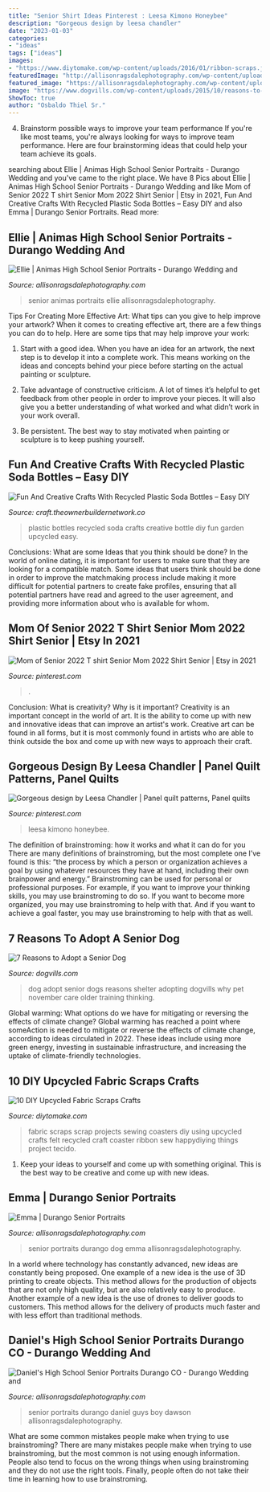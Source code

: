 ```yaml
---
title: "Senior Shirt Ideas Pinterest : Leesa Kimono Honeybee"
description: "Gorgeous design by leesa chandler"
date: "2023-01-03"
categories:
- "ideas"
tags: ["ideas"]
images:
- "https://www.diytomake.com/wp-content/uploads/2016/01/ribbon-scraps.jpg"
featuredImage: "http://allisonragsdalephotography.com/wp-content/uploads/2013/07/allisonragsdalephotography-9948.jpg"
featured_image: "https://allisonragsdalephotography.com/wp-content/uploads/2014/12/DSC5309.jpg"
image: "https://www.dogvills.com/wp-content/uploads/2015/10/reasons-to-adopt-senior-dog.jpg"
ShowToc: true
author: "Osbaldo Thiel Sr."
---
```



4. Brainstorm possible ways to improve your team performance
If you're like most teams, you're always looking for ways to improve team performance. Here are four brainstorming ideas that could help your team achieve its goals.

	

		
searching about Ellie | Animas High School Senior Portraits - Durango Wedding and you've came to the right place. We have 8 Pics about Ellie | Animas High School Senior Portraits - Durango Wedding and like Mom of Senior 2022 T shirt Senior Mom 2022 Shirt Senior | Etsy in 2021, Fun And Creative Crafts With Recycled Plastic Soda Bottles – Easy DIY and also Emma | Durango Senior Portraits. Read more:
		
    
## Ellie | Animas High School Senior Portraits - Durango Wedding And

<img loading=lazy src="https://allisonragsdalephotography.com/wp-content/uploads/2013/07/allisonragsdalephotography-5679-681x1024.jpg" onerror="this.onerror=null;this.src='https://tse1.mm.bing.net/th?id=OIP.gC0xv2KVrPmpYXAB8HWisAHaLI&amp;pid=15.1';" alt="Ellie | Animas High School Senior Portraits - Durango Wedding and">

_Source: allisonragsdalephotography.com_

>senior animas portraits ellie allisonragsdalephotography. 

	

Tips For Creating More Effective Art: What tips can you give to help improve your artwork?
When it comes to creating effective art, there are a few things you can do to help. Here are some tips that may help improve your work: 
1. Start with a good idea. When you have an idea for an artwork, the next step is to develop it into a complete work. This means working on the ideas and concepts behind your piece before starting on the actual painting or sculpture. 

2. Take advantage of constructive criticism. A lot of times it’s helpful to get feedback from other people in order to improve your pieces. It will also give you a better understanding of what worked and what didn’t work in your work overall. 

3. Be persistent. The best way to stay motivated when painting or sculpture is to keep pushing yourself.

    
## Fun And Creative Crafts With Recycled Plastic Soda Bottles – Easy DIY

<img loading=lazy src="https://craft.theownerbuildernetwork.co/files/2015/04/Plastic-Bottle-Ideas015.jpg" onerror="this.onerror=null;this.src='https://tse1.mm.bing.net/th?id=OIP.-fuyc2TfrrDA_Q5MKk9GggHaE7&amp;pid=15.1';" alt="Fun And Creative Crafts With Recycled Plastic Soda Bottles – Easy DIY">

_Source: craft.theownerbuildernetwork.co_

>plastic bottles recycled soda crafts creative bottle diy fun garden upcycled easy. 

	

Conclusions: What are some Ideas that you think should be done?
In the world of online dating, it is important for users to make sure that they are looking for a compatible match. Some ideas that users think should be done in order to improve the matchmaking process include making it more difficult for potential partners to create fake profiles, ensuring that all potential partners have read and agreed to the user agreement, and providing more information about who is available for whom.

    
## Mom Of Senior 2022 T Shirt Senior Mom 2022 Shirt Senior | Etsy In 2021

<img loading=lazy src="https://i.pinimg.com/736x/8e/7f/73/8e7f73a3f81fd9f9afe68181ce193190.jpg" onerror="this.onerror=null;this.src='https://tse4.mm.bing.net/th?id=OIP.4nY0_69xsugJugF52EKRRAHaJ3&amp;pid=15.1';" alt="Mom of Senior 2022 T shirt Senior Mom 2022 Shirt Senior | Etsy in 2021">

_Source: pinterest.com_

>. 

	

Conclusion: What is creativity? Why is it important?
Creativity is an important concept in the world of art. It is the ability to come up with new and innovative ideas that can improve an artist's work. Creative art can be found in all forms, but it is most commonly found in artists who are able to think outside the box and come up with new ways to approach their craft.

    
## Gorgeous Design By Leesa Chandler | Panel Quilt Patterns, Panel Quilts

<img loading=lazy src="https://i.pinimg.com/736x/ec/38/a4/ec38a47ab4f299622022a70ceea7d61d.jpg" onerror="this.onerror=null;this.src='https://tse3.mm.bing.net/th?id=OIP.ku0sFqtdFh3PJcCq1tsRLwAAAA&amp;pid=15.1';" alt="Gorgeous design by Leesa Chandler | Panel quilt patterns, Panel quilts">

_Source: pinterest.com_

>leesa kimono honeybee. 

	

The definition of brainstroming: how it works and what it can do for you
There are many definitions of brainstroming, but the most complete one I’ve found is this: “the process by which a person or organization achieves a goal by using whatever resources they have at hand, including their own brainpower and energy.” Brainstroming can be used for personal or professional purposes. For example, if you want to improve your thinking skills, you may use brainstroming to do so. If you want to become more organized, you may use brainstroming to help with that. And if you want to achieve a goal faster, you may use brainstroming to help with that as well.

    
## 7 Reasons To Adopt A Senior Dog

<img loading=lazy src="https://www.dogvills.com/wp-content/uploads/2015/10/reasons-to-adopt-senior-dog.jpg" onerror="this.onerror=null;this.src='https://tse2.mm.bing.net/th?id=OIP.aUO_z8ZLwPpsxA6g87TqugHaMs&amp;pid=15.1';" alt="7 Reasons to Adopt a Senior Dog">

_Source: dogvills.com_

>dog adopt senior dogs reasons shelter adopting dogvills why pet november care older training thinking. 

	

Global warming: What options do we have for mitigating or reversing the effects of climate change?
Global warming has reached a point where someAction is needed to mitigate or reverse the effects of climate change, according to ideas circulated in 2022. These ideas include using more green energy, investing in sustainable infrastructure, and increasing the uptake of climate-friendly technologies.

    
## 10 DIY Upcycled Fabric Scraps Crafts

<img loading=lazy src="https://www.diytomake.com/wp-content/uploads/2016/01/ribbon-scraps.jpg" onerror="this.onerror=null;this.src='https://tse4.mm.bing.net/th?id=OIP.3bMckHt1MUJaqGv5r1arrAHaLH&amp;pid=15.1';" alt="10 DIY Upcycled Fabric Scraps Crafts">

_Source: diytomake.com_

>fabric scraps scrap projects sewing coasters diy using upcycled crafts felt recycled craft coaster ribbon sew happydiying things project tecido. 

	

1. Keep your ideas to yourself and come up with something original. This is the best way to be creative and come up with new ideas.

    
## Emma | Durango Senior Portraits

<img loading=lazy src="http://allisonragsdalephotography.com/wp-content/uploads/2013/07/allisonragsdalephotography-9948.jpg" onerror="this.onerror=null;this.src='https://tse1.mm.bing.net/th?id=OIP.0ahQn7wURTzdiu-93Pa7EgHaE7&amp;pid=15.1';" alt="Emma | Durango Senior Portraits">

_Source: allisonragsdalephotography.com_

>senior portraits durango dog emma allisonragsdalephotography. 

	

In a world where technology has constantly advanced, new ideas are constantly being proposed. One example of a new idea is the use of 3D printing to create objects. This method allows for the production of objects that are not only high quality, but are also relatively easy to produce. Another example of a new idea is the use of drones to deliver goods to customers. This method allows for the delivery of products much faster and with less effort than traditional methods.

    
## Daniel&#039;s High School Senior Portraits Durango CO - Durango Wedding And

<img loading=lazy src="https://allisonragsdalephotography.com/wp-content/uploads/2014/12/DSC5309.jpg" onerror="this.onerror=null;this.src='https://tse1.mm.bing.net/th?id=OIP.IVuEEQ1KTgzssfLC9Mls5QHaLI&amp;pid=15.1';" alt="Daniel&#039;s High School Senior Portraits Durango CO - Durango Wedding and">

_Source: allisonragsdalephotography.com_

>senior portraits durango daniel guys boy dawson allisonragsdalephotography. 

	

What are some common mistakes people make when trying to use brainstroming?
There are many mistakes people make when trying to use brainstroming, but the most common is not using enough information. People also tend to focus on the wrong things when using brainstroming and they do not use the right tools. Finally, people often do not take their time in learning how to use brainstroming.

